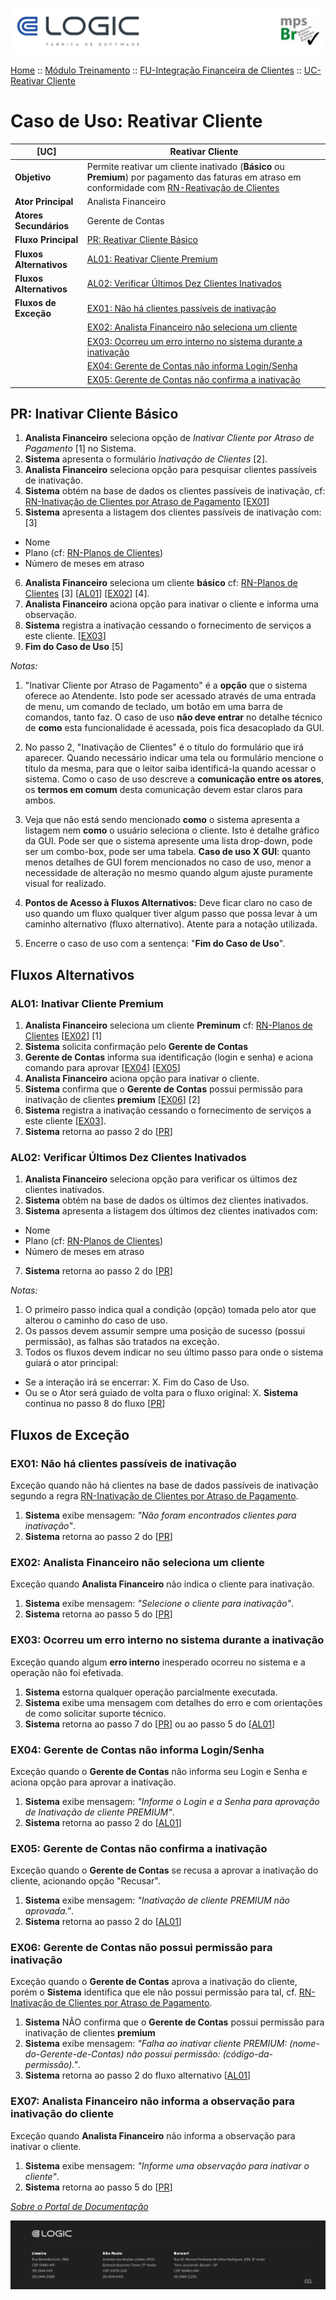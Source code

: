 ![Cabecalho](../../../ReadMe-Anexos/Cabecalho.png)

[Home](../../../ReadMe.md) :: [Módulo Treinamento](../../Modulo-Treinamento.md) :: [FU-Integração Financeira de Clientes](../FU-Integracao-Financeira-Clientes.md) :: [UC-Reativar Cliente](UC-Reativar-Cliente.md)

# Caso de Uso: Reativar Cliente


| **[UC]**                | Reativar Cliente                                                                                                                                                                                                                                                          |
|-------------------------|---------------------------------------------------------------------------------------------------------------------------------------------------------------------------------------------------------------------------------------------------------------------------|
| **Objetivo**            | Permite reativar um cliente inativado (**Básico** ou **Premium**) por pagamento das faturas em atraso em conformidade com [RN-Reativação de Clientes](../Regras-de-Negocios/RN-Reativacao-de-Clientes.md)                                                                 |
| **Ator Principal**      | Analista Financeiro                                                                                                                                                                                                                                                       |
| **Atores Secundários**  | Gerente de Contas                                                                                                                                                                                                                                                         |
| **Fluxo Principal**     | [PR: Reativar Cliente Básico](#pr-reativar-cliente-b-sico)                                                                                                                                                                                                                |
| **Fluxos Alternativos** | [AL01: Reativar Cliente Premium](#al01-reativar-cliente-premium)                                                                                                                                                                                                          |
| **Fluxos Alternativos** | [AL02: Verificar Últimos Dez Clientes Inativados](#al02-verificar-clientes-inativados)                                                                                                                                                                                    |
| **Fluxos de Exceção**   | [EX01: Não há clientes passíveis de inativação](#ex01-n-o-h-clientes-pass-veis-de-inativa-o)                                                                                                                                                                              |
|                         | [EX02: Analista Financeiro não seleciona um cliente](#ex02-analista-financeiro-n-o-seleciona-um-cliente)                                                                                                                                                                  |
|                         | [EX03: Ocorreu um erro interno no sistema durante a inativação](#ex03-ocorreu-um-erro-interno-no-sistema-durante-a-inativa-o)                                                                                                                                             |
|                         | [EX04: Gerente de Contas não informa Login/Senha](#ex04-gerente-de-contas-n-o-informa-login-senha)                                                                                                                                                                        |
|                         | [EX05: Gerente de Contas não confirma a inativação](#ex05-gerente-de-contas-n-o-confirma-a-inativa-o)                                                                                                                                                                     |



## PR: Inativar Cliente Básico

1. **Analista Financeiro** seleciona opção de _Inativar Cliente por Atraso de Pagamento_ [1] no Sistema.
2. **Sistema** apresenta o formulário _Inativação de Clientes_ [2].
3. **Analista Financeiro** seleciona opção para pesquisar clientes passíveis de inativação.
4. **Sistema** obtém na base de dados os clientes passíveis de inativação, cf: [RN-Inativação de Clientes por Atraso de Pagamento](../Regras-de-Negocios/RN-Inativacao-de-Clientes-por-Atraso-de-Pagamento.md) [[EX01](#ex01-n-o-h-clientes-pass-veis-de-inativa-o)]
5. **Sistema** apresenta a listagem dos clientes passíveis de inativação com: [3]
  - Nome
  - Plano (cf: [RN-Planos de Clientes](../Regras-de-Negocios/RN-Planos-de-Clientes.md))
  - Número de meses em atraso
6. **Analista Financeiro** seleciona um cliente **básico** cf: [RN-Planos de Clientes](RN-Planos-de-Clientes.md) [3] [[AL01](#al01-inativar-cliente-premium)] [[EX02](#ex02-analista-financeiro-n-o-seleciona-um-cliente)] [4].
7. **Analista Financeiro** aciona opção para inativar o cliente e informa uma observação.
8. **Sistema** registra a inativação cessando o fornecimento de serviços a este cliente. [[EX03](#ex03-ocorreu-um-erro-interno-no-sistema-durante-a-inativa-o)]
9. **Fim do Caso de Uso** [5]

_Notas:_

1. "Inativar Cliente por Atraso de Pagamento" é a **opção** que o sistema oferece ao Atendente. Isto pode ser acessado através de uma entrada de menu, um comando de teclado, um botão em uma barra de comandos, tanto faz. O caso de uso **não deve entrar** no detalhe técnico de **como** esta funcionalidade é acessada, pois fica desacoplado da GUI.

2. No passo 2, "Inativação de Clientes" é o título do formulário que irá aparecer. Quando necessário indicar uma tela ou formulário mencione o título da mesma, para que o leitor saiba identificá-la quando acessar o sistema. Como o caso de uso descreve a **comunicação entre os atores**, os **termos em comum** desta comunicação devem estar claros para ambos.

3. Veja que não está sendo mencionado **como** o sistema apresenta a listagem nem **como** o usuário seleciona o cliente. Isto é detalhe gráfico da GUI. Pode ser que o sistema apresente uma lista drop-down, pode ser um combo-box, pode ser uma tabela.
**Caso de uso X GUI**:  quanto menos detalhes de GUI forem mencionados no caso de uso, menor a necessidade de alteração no mesmo quando algum ajuste puramente visual for realizado.

4. **Pontos de Acesso à Fluxos Alternativos:**
Deve ficar claro no caso de uso quando um fluxo qualquer tiver algum passo que possa levar à um caminho alternativo (fluxo alternativo). Atente para a notação utilizada.

5. Encerre o caso de uso com a sentença: "**Fim do Caso de Uso**".

## Fluxos Alternativos

### AL01: Inativar Cliente Premium

1. **Analista Financeiro** seleciona um cliente **Preminum** cf: [RN-Planos de Clientes](RN-Planos-de-Clientes.md) [[EX02](#ex02-analista-financeiro-n-o-seleciona-um-cliente)] [1]
2. **Sistema** solicita confirmação pelo **Gerente de Contas**
3. **Gerente de Contas** informa sua identificação (login e senha) e aciona comando para aprovar [[EX04](#ex04-gerente-de-contas-n-o-informa-login-senha)] [[EX05](#ex05-gerente-de-contas-n-o-confirma-a-inativa-o)]
4. **Analista Financeiro** aciona opção para inativar o cliente.
5. **Sistema** confirma que o **Gerente de Contas** possui permissão para inativação de clientes **premium** [[EX06](#ex06)] [2]
6. **Sistema** registra a inativação cessando o fornecimento de serviços a este cliente [[EX03](#ex03-ocorreu-um-erro-interno-no-sistema-durante-a-inativa-o)].
7. **Sistema** retorna ao passo 2 do [[PR](#pr-inativar-cliente-b-sico)]

### AL02: Verificar Últimos Dez Clientes Inativados

1. **Analista Financeiro** seleciona opção para verificar os últimos dez clientes inativados.
2. **Sistema** obtém na base de dados os últimos dez clientes inativados.
5. **Sistema** apresenta a listagem dos últimos dez clientes inativados com:
  - Nome
  - Plano (cf: [RN-Planos de Clientes](../Regras-de-Negocios/RN-Planos-de-Clientes.md))
  - Número de meses em atraso
7. **Sistema** retorna ao passo 2 do [[PR](#pr-inativar-cliente-b-sico)]

_Notas:_

1. O primeiro passo indica qual a condição (opção) tomada pelo ator que alterou o caminho do caso de uso.
2. Os passos devem assumir sempre uma posição de sucesso (possui permissão), as falhas são tratados na exceção.
3. Todos os fluxos devem indicar no seu último passo para onde o sistema guiará o ator principal:
- Se a interação irá se encerrar: X. Fim do Caso de Uso.
- Ou se o Ator será guiado de volta para o fluxo original: X. **Sistema** continua no passo 8 do fluxo [[PR](#)]


## Fluxos de Exceção

### EX01: Não há clientes passíveis de inativação

Exceção quando não há clientes na base de dados passíveis de inativação segundo a regra [RN-Inativação de Clientes por Atraso de Pagamento](../Regras-de-Negocios/RN-Inativacao-de-Clientes-por-Atraso-de-Pagamento.md).

1. **Sistema** exibe mensagem: _"Não foram encontrados clientes para inativação"_.
2. **Sistema** retorna ao passo 2 do [[PR](#pr-inativar-cliente-b-sico)]

### EX02: Analista Financeiro não seleciona um cliente

Exceção quando **Analista Financeiro** não indica o cliente para inativação.

1. **Sistema** exibe mensagem: _"Selecione o cliente para inativação"_.
2. **Sistema** retorna ao passo 5 do [[PR](#pr-inativar-cliente-b-sico)]

### EX03: Ocorreu um erro interno no sistema durante a inativação

Exceção quando algum **erro interno** inesperado ocorreu no sistema e a operação não foi efetivada.

1. **Sistema** estorna qualquer operação parcialmente executada.
2. **Sistema** exibe uma mensagem com detalhes do erro e com orientações de como solicitar suporte técnico.
3. **Sistema** retorna ao passo 7 do [[PR](#pr-inativar-cliente-b-sico)] ou ao passo 5 do [[AL01](#al01-inativar-cliente-premium)]


### EX04: Gerente de Contas não informa Login/Senha

Exceção quando o **Gerente de Contas** não informa seu Login e Senha e aciona opção para aprovar a inativação.

1. **Sistema** exibe mensagem: _"Informe o Login e a Senha para aprovação de Inativação de cliente PREMIUM"_.
3. **Sistema** retorna ao passo 2 do [[AL01](#al01-inativar-cliente-premium)]

### EX05: Gerente de Contas não confirma a inativação

Exceção quando o **Gerente de Contas** se recusa a aprovar a inativação do cliente, acionando opção "Recusar".

1. **Sistema** exibe mensagem: _"Inativação de cliente PREMIUM não aprovada."_.
3. **Sistema** retorna ao passo 2 do [[AL01](#al01-inativar-cliente-premium)]


### EX06: Gerente de Contas não possui permissão para inativação

Exceção quando o **Gerente de Contas** aprova a inativação do cliente, porém o **Sistema** identifica que ele não possui permissão para tal, cf. [RN-Inativação de Clientes por Atraso de Pagamento](../Regras-de-Negocios/RN-Inativacao-de-Clientes-por-Atraso-de-Pagamento.md).

1. **Sistema** NÃO confirma que o **Gerente de Contas** possui permissão para inativação de clientes **premium**
2. **Sistema** exibe mensagem: _"Falha ao inativar cliente PREMIUM: (nome-do-Gerente-de-Contas) não possui permissão: (código-da-permissão)."_.
3. **Sistema** retorna ao passo 2 do fluxo alternativo [[AL01](#al01-inativar-cliente-premium)]


### EX07: Analista Financeiro não informa a observação para inativação do cliente

Exceção quando **Analista Financeiro** não informa a observação para inativar o cliente.

1. **Sistema** exibe mensagem: _"Informe uma observação para inativar o cliente"_.
2. **Sistema** retorna ao passo 5 do [[PR](#pr-inativar-cliente-b-sico)]


_[Sobre o Portal de Documentação](../../../About/About.md)_

![Rodape](../../../ReadMe-Anexos/Rodape.png)
